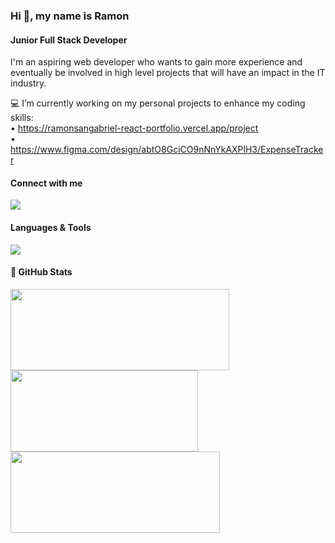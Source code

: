 ### Hi 👋, my name is Ramon
#### Junior Full Stack Developer
I'm an aspiring web developer who wants to gain more experience and eventually be involved in high level projects that will have an impact in the IT industry.

💻 I’m currently working on my personal projects to enhance my coding skills:<br>
     • https://ramonsangabriel-react-portfolio.vercel.app/project<br>
     • https://www.figma.com/design/abtO8GciCO9nNnYkAXPlH3/ExpenseTracker<br>

#### Connect with me
<p align="left">
  <a href="https://skillicons.dev" text-decoration="none">
    <img src="https://skillicons.dev/icons?i=linkedin,gmail,instagram,twitter,meta&perline=12&theme=light" />
  </a>
</p>

#### Languages & Tools
<p align="left">
  <a href="https://skillicons.dev" text-decoration="none">
    <img src="https://skillicons.dev/icons?i=html,css,sass,javascript,react,nodejs,mongo,docker,figma,postman,vscode,git,github,notion,npm,codepen,redux&perline=12&theme=dark" />
  </a>
</p>

#### 🚀 GitHub Stats
<a href="https://streak-stats.demolab.com/?user=RamonSanGabriel&show_icons=true&theme=radical">
  <img height=130 align="center" width=350 src="https://streak-stats.demolab.com/?user=RamonSanGabriel&show_icons=true&theme=radical"/>
</a>
<a href="https://github.com/RamonSanGabriel/convoychat">
  <img height=130 align="center" width=300  src="https://github-readme-stats.vercel.app/api/top-langs?username=RamonSanGabriel&layout=compact&langs_count=8"/>
</a>
<a href="https://github-readme-stats.vercel.app/api?username=RamonSanGabriel&show_icons=true&theme=radical">
  <img height=130 align="center" width=335 src="https://github-readme-stats.vercel.app/api?username=RamonSanGabriel&show_icons=true&theme=radical"/>
</a>



